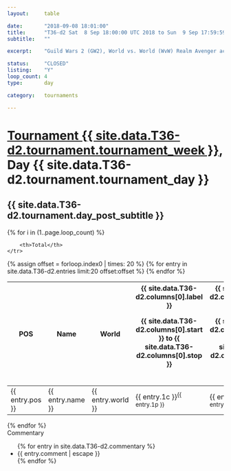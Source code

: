 ```yaml
---
layout: 	table

date: 		"2018-09-08 18:01:00"
title: 		"T36-d2 Sat  8 Sep 18:00:00 UTC 2018 to Sun  9 Sep 17:59:59 UTC 2018"
subtitle: 	""

excerpt:    "Guild Wars 2 (GW2), World vs. World (WvW) Realm Avenger achivement Tournament. \"Every Kill Counts\""

status:     "CLOSED"
listing:    "Y"
loop_count: 4
type:       day

category: 	tournaments

---
```

<div class="table_header">
    <h1><a href="{{ site.data.T36-d2.tournament.week_results_table_url }}">Tournament {{ site.data.T36-d2.tournament.tournament_week }}</a>, Day {{ site.data.T36-d2.tournament.tournament_day }}</h1>
    <h2>{{ site.data.T36-d2.tournament.day_post_subtitle }}</h2>  
</div>

{% for i in (1..page.loop_count) %}
<br>
<table class="day_table">
  <colgroup>
    <col style="width:18px">
    <col style="width:55px">
    <col style="width:55px">
    <col style="width:12px">
    <col style="width:12px">
    <col style="width:12px">
    <col style="width:12px">
    <col style="width:12px">
    <col style="width:12px">
    <col style="width:12px">
    <col style="width:12px">
    <col style="width:12px">
    <col style="width:12px">
    <col style="width:12px">
    <col style="width:12px">
    <col style="width:12px">
    <col style="width:12px">
    <col style="width:12px">
    <col style="width:12px">
    <col style="width:12px">
    <col style="width:12px">
    <col style="width:12px">
    <col style="width:12px">
    <col style="width:12px">
    <col style="width:12px">
    <col style="width:12px">
    <col style="width:12px">
    <col style="width:18px">
  </colgroup>  
  <thead>
    <tr>
        <th>POS</th>
        <th class="AlignLeft">Name</th>
        <th class="AlignLeft">World</th>

<th><div class="label">{{ site.data.T36-d2.columns[0].label }}<p class="onhover">{{ site.data.T36-d2.columns[0].start }} to {{ site.data.T36-d2.columns[0].stop }}</p></div>​</th>
<th><div class="label">{{ site.data.T36-d2.columns[1].label }}<p class="onhover">{{ site.data.T36-d2.columns[1].start }} to {{ site.data.T36-d2.columns[1].stop }}</p></div>​</th>
<th><div class="label">{{ site.data.T36-d2.columns[2].label }}<p class="onhover">{{ site.data.T36-d2.columns[2].start }} to {{ site.data.T36-d2.columns[2].stop }}</p></div>​</th>
<th><div class="label">{{ site.data.T36-d2.columns[3].label }}<p class="onhover">{{ site.data.T36-d2.columns[3].start }} to {{ site.data.T36-d2.columns[3].stop }}</p></div>​</th>
<th><div class="label">{{ site.data.T36-d2.columns[4].label }}<p class="onhover">{{ site.data.T36-d2.columns[4].start }} to {{ site.data.T36-d2.columns[4].stop }}</p></div>​</th>
<th><div class="label">{{ site.data.T36-d2.columns[5].label }}<p class="onhover">{{ site.data.T36-d2.columns[5].start }} to {{ site.data.T36-d2.columns[5].stop }}</p></div>​</th>
<th><div class="label">{{ site.data.T36-d2.columns[6].label }}<p class="onhover">{{ site.data.T36-d2.columns[6].start }} to {{ site.data.T36-d2.columns[6].stop }}</p></div>​</th>
<th><div class="label">{{ site.data.T36-d2.columns[7].label }}<p class="onhover">{{ site.data.T36-d2.columns[7].start }} to {{ site.data.T36-d2.columns[7].stop }}</p></div>​</th>
<th><div class="label">{{ site.data.T36-d2.columns[8].label }}<p class="onhover">{{ site.data.T36-d2.columns[8].start }} to {{ site.data.T36-d2.columns[8].stop }}</p></div>​</th>
<th><div class="label">{{ site.data.T36-d2.columns[9].label }}<p class="onhover">{{ site.data.T36-d2.columns[9].start }} to {{ site.data.T36-d2.columns[9].stop }}</p></div>​</th>
<th><div class="label">{{ site.data.T36-d2.columns[10].label }}<p class="onhover">{{ site.data.T36-d2.columns[10].start }} to {{ site.data.T36-d2.columns[10].stop }}</p></div>​</th>

<th><div class="label">{{ site.data.T36-d2.columns[11].label }}<p class="onhover">{{ site.data.T36-d2.columns[11].start }} to {{ site.data.T36-d2.columns[11].stop }}</p></div>​</th>
<th><div class="label">{{ site.data.T36-d2.columns[12].label }}<p class="onhover">{{ site.data.T36-d2.columns[12].start }} to {{ site.data.T36-d2.columns[12].stop }}</p></div>​</th>
<th><div class="label">{{ site.data.T36-d2.columns[13].label }}<p class="onhover">{{ site.data.T36-d2.columns[13].start }} to {{ site.data.T36-d2.columns[13].stop }}</p></div>​</th>
<th><div class="label">{{ site.data.T36-d2.columns[14].label }}<p class="onhover">{{ site.data.T36-d2.columns[14].start }} to {{ site.data.T36-d2.columns[14].stop }}</p></div>​</th>
<th><div class="label">{{ site.data.T36-d2.columns[15].label }}<p class="onhover">{{ site.data.T36-d2.columns[15].start }} to {{ site.data.T36-d2.columns[15].stop }}</p></div>​</th>
<th><div class="label">{{ site.data.T36-d2.columns[16].label }}<p class="onhover">{{ site.data.T36-d2.columns[16].start }} to {{ site.data.T36-d2.columns[16].stop }}</p></div>​</th>
<th><div class="label">{{ site.data.T36-d2.columns[17].label }}<p class="onhover">{{ site.data.T36-d2.columns[17].start }} to {{ site.data.T36-d2.columns[17].stop }}</p></div>​</th>
<th><div class="label">{{ site.data.T36-d2.columns[18].label }}<p class="onhover">{{ site.data.T36-d2.columns[18].start }} to {{ site.data.T36-d2.columns[18].stop }}</p></div>​</th>
<th><div class="label">{{ site.data.T36-d2.columns[19].label }}<p class="onhover">{{ site.data.T36-d2.columns[19].start }} to {{ site.data.T36-d2.columns[19].stop }}</p></div>​</th>
<th><div class="label">{{ site.data.T36-d2.columns[20].label }}<p class="onhover">{{ site.data.T36-d2.columns[20].start }} to {{ site.data.T36-d2.columns[20].stop }}</p></div>​</th>

<th><div class="label">{{ site.data.T36-d2.columns[21].label }}<p class="onhover">{{ site.data.T36-d2.columns[21].start }} to {{ site.data.T36-d2.columns[21].stop }}</p></div>​</th>
<th><div class="label">{{ site.data.T36-d2.columns[22].label }}<p class="onhover">{{ site.data.T36-d2.columns[22].start }} to {{ site.data.T36-d2.columns[22].stop }}</p></div>​</th>
<th><div class="label">{{ site.data.T36-d2.columns[23].label }}<p class="onhover">{{ site.data.T36-d2.columns[23].start }} to {{ site.data.T36-d2.columns[23].stop }}</p></div>​</th>

        <th>Total</th>
    </tr>
  </thead>
  {% assign offset = forloop.index0 | times: 20 %}
<tbody>
{% for entry in site.data.T36-d2.entries limit:20 offset:offset %}
  <tr>
    <td class="pl{{ entry.pos }}">{{ entry.pos }}</td>
    <td class="AlignLeft">{{ entry.name }}</td>
    <td class="AlignLeft">{{ entry.world }}</td>
    <td class="pl{{ entry.1p }}">{{ entry.1c }}<sup>{{ entry.1p }}</sup></td>
    <td class="pl{{ entry.2p }}">{{ entry.2c }}<sup>{{ entry.2p }}</sup></td>
    <td class="pl{{ entry.3p }}">{{ entry.3c }}<sup>{{ entry.3p }}</sup></td>
    <td class="pl{{ entry.4p }}">{{ entry.4c }}<sup>{{ entry.4p }}</sup></td>
    <td class="pl{{ entry.5p }}">{{ entry.5c }}<sup>{{ entry.5p }}</sup></td>
    <td class="pl{{ entry.6p }}">{{ entry.6c }}<sup>{{ entry.6p }}</sup></td>
    <td class="pl{{ entry.7p }}">{{ entry.7c }}<sup>{{ entry.7p }}</sup></td>
    <td class="pl{{ entry.8p }}">{{ entry.8c }}<sup>{{ entry.8p }}</sup></td>
    <td class="pl{{ entry.9p }}">{{ entry.9c }}<sup>{{ entry.9p }}</sup></td>
    <td class="pl{{ entry.10p }}">{{ entry.10c }}<sup>{{ entry.10p }}</sup></td>
    <td class="pl{{ entry.11p }}">{{ entry.11c }}<sup>{{ entry.11p }}</sup></td>
    <td class="pl{{ entry.12p }}">{{ entry.12c }}<sup>{{ entry.12p }}</sup></td>
    <td class="pl{{ entry.13p }}">{{ entry.13c }}<sup>{{ entry.13p }}</sup></td>
    <td class="pl{{ entry.14p }}">{{ entry.14c }}<sup>{{ entry.14p }}</sup></td>
    <td class="pl{{ entry.15p }}">{{ entry.15c }}<sup>{{ entry.15p }}</sup></td>
    <td class="pl{{ entry.16p }}">{{ entry.16c }}<sup>{{ entry.16p }}</sup></td>
    <td class="pl{{ entry.17p }}">{{ entry.17c }}<sup>{{ entry.17p }}</sup></td>
    <td class="pl{{ entry.18p }}">{{ entry.18c }}<sup>{{ entry.18p }}</sup></td>
    <td class="pl{{ entry.19p }}">{{ entry.19c }}<sup>{{ entry.19p }}</sup></td>
    <td class="pl{{ entry.20p }}">{{ entry.20c }}<sup>{{ entry.20p }}</sup></td>
    <td class="pl{{ entry.21p }}">{{ entry.21c }}<sup>{{ entry.21p }}</sup></td>
    <td class="pl{{ entry.22p }}">{{ entry.22c }}<sup>{{ entry.22p }}</sup></td>
    <td class="pl{{ entry.23p }}">{{ entry.23c }}<sup>{{ entry.23p }}</sup></td>
    <td class="pl{{ entry.24p }}">{{ entry.24c }}<sup>{{ entry.24p }}</sup></td>
    <td>{{ entry.total }}</td>
  </tr>
{% endfor %}  
</tbody>
</table>
<div class="leaderboard"></div>
{% endfor %}

<div class="commentary">
  <span class="commentary_title">Commentary</span>
  <ul>
    {% for entry in site.data.T36-d2.commentary %}
    <li class="commentary_list">{{ entry.comment | escape }}</li>
    {% endfor %}
  </ul>
</div>



